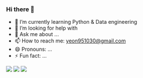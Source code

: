 ### Hi there 👋

- 🌱 I’m currently learning Python & Data engineering
- 🤔 I’m looking for help with 
- 💬 Ask me about ...
- 📫 How to reach me: yeon951030@gmail.com
- 😄 Pronouns: ...
- ⚡ Fun fact: ...

<img src="https://img.shields.io/badge/Python-3766AB?style=flat-square&logo=Python&logoColor=white"/></a>
<img src="https://img.shields.io/badge/PyCharm-31B404?style=flat-square&logo=000000&logoColor=white"/></a>
<img src="https://img.shields.io/badge/dynamic/json-FF8000?style=flat-square&logo=000000&logoColor=white"/></a>



